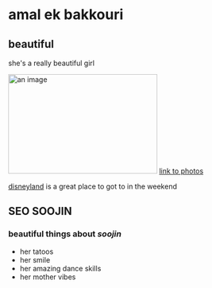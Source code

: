 <html>
<body>
<main>
     <h1>amal ek bakkouri </h1>
     <SECTION>
     <h2>beautiful </h2>
     <!--TODO:add link to photos -->
     <p> she's a really beautiful girl </p>
     <img src="food.jpg" alt="an image"
     width="300px" height="200px">
     <a href="WhatsApp Image 2023-11-25 à 17.54.07_431a0fa2.jpg">link to photos </a>
     <p> <a href="WhatsApp Image 2023-11-25 à 17.54.07_431a0fa2.jpg">disneyland</a> is a great place to got to in the weekend</p>
     </SECTION>
     <section>
     <h2> SEO SOOJIN </h2>
     <h3>beautiful things about <em>soojin</em> </h3>
     <ul>
     <li> her tatoos</li>
     <li> her smile </li>
     <li> her amazing dance skills </li>
     <li> her mother vibes </li>
     </ul>

